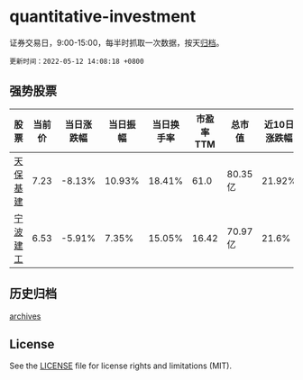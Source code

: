 # quantitative-investment

证券交易日，9:00-15:00，每半时抓取一次数据，按天[归档](archives)。

`更新时间：2022-05-12 14:08:18 +0800`

## 强势股票

|股票|当前价|当日涨跌幅|当日振幅|当日换手率|市盈率TTM|总市值|近10日涨跌幅|
|----|----|----|----|----|----|----|----|
|[天保基建](https://xueqiu.com/S/SZ000965)|7.23|-8.13%|10.93%|18.41%|61.0|80.35亿|21.92%|
|[宁波建工](https://xueqiu.com/S/SH601789)|6.53|-5.91%|7.35%|15.05%|16.42|70.97亿|21.6%|

## 历史归档

[archives](archives)

## License

See the [LICENSE](LICENSE) file for license rights and limitations (MIT).